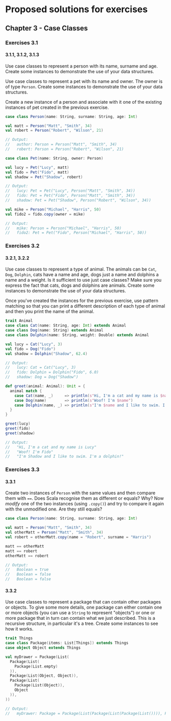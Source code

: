 # Proposed solutions for exercises

## Chapter 3 - Case Classes

### Exercises 3.1

#### 3.1.1, 3.1.2, 3.1.3

Use case classes to represent a person with its name, surname and age. Create some instances to
demonstrate the use of your data structures.

Use case classes to represent a pet with its name and owner. The owner is of type `Person`. Create
some instances to demonstrate the use of your data structures.

Create a new instance of a person and associate with it one of the existing instances of pet created
in the previous exercise.

```scala
case class Person(name: String, surname: String, age: Int)

val matt = Person("Matt", "Smith", 34)
val robert = Person("Robert", "Wilson", 21)

// Output:
//   author: Person = Person("Matt", "Smith", 34)
//   robert: Person = Person("Robert", "Wilson", 21)

case class Pet(name: String, owner: Person)

val lucy = Pet("Lucy", matt)
val fido = Pet("Fido", matt)
val shadow = Pet("Shadow", robert)

// Output:
//   lucy: Pet = Pet("Lucy", Person("Matt", "Smith", 34))
//   fido: Pet = Pet("Fido", Person("Matt", "Smith", 34))
//   shadow: Pet = Pet("Shadow", Person("Robert", "Wilson", 34))

val mike = Person("Michael", "Harris", 50)
val fido2 = fido.copy(owner = mike)

// Output:
//   mike: Person = Person("Michael", "Harris", 50)
//   fido2: Pet = Pet("Fido", Person("Michael", "Harris", 50))
```

### Exercises 3.2

#### 3.2.1, 3.2.2

Use case classes to represent a type of animal. The animals can be `Cat`, `Dog`, `Dolphin`, cats
have a name and age, dogs just a name and dolphins a name and a weight. Is it sufficient to use just
case classes? Make sure you express the fact that cats, dogs and dolphins are animals. Create some
instances to demonstrate the use of your data structures.

Once you've created the instances for the previous exercise, use pattern matching so that you can
print a different description of each type of animal and then you print the name of the animal.

```scala
trait Animal
case class Cat(name: String, age: Int) extends Animal
case class Dog(name: String) extends Animal
case class Dolphin(name: String, weight: Double) extends Animal

val lucy = Cat("Lucy", 3)
val fido = Dog("Fido")
val shadow = Dolphin("Shadow", 62.4)

// Output:
//   lucy: Cat = Cat("Lucy", 3)
//   fido: Dolphin = Dolphin("Fido", 6.0)
//   shadow: Dog = Dog("Shadow")

def greet(animal: Animal): Unit = {
  animal match {
    case Cat(name, _)     => println(s"Hi, I'm a cat and my name is $name")
    case Dog(name)        => println(s"Woof! I'm $name")
    case Dolphin(name, _) => println(s"I'm $name and I like to swim. I'm a dolphin!")
  }
}

greet(lucy)
greet(fido)
greet(shadow)

// Output:
//   "Hi, I'm a cat and my name is Lucy"
//   "Woof! I'm Fido"
//   "I'm Shadow and I like to swim. I'm a dolphin!"
```

### Exercises 3.3

#### 3.3.1

Create two instances of `Person` with the same values and then compare them with `==`. Does Scala
recognise them as different or equals? Why? Now _modify_ one of the two instances (using `.copy()`)
and try to compare it again with the unmodified one. Are they still equals?

```scala
case class Person(name: String, surname: String, age: Int)

val matt = Person("Matt", "Smith", 34)
val otherMatt = Person("Matt", "Smith", 34)
val robert = otherMatt.copy(name = "Robert", surname = "Harris")

matt == otherMatt
matt == robert
otherMatt == robert

// Output:
//   Boolean = true
//   Boolean = false
//   Boolean = false
```

#### 3.3.2

Use case classes to represent a package that can contain other packages or objects. To give some
more details, one package can either contain one or more objects (you can use a `String` to
represent "objects") or one or more package that in turn can contain what we just described. This is
a recursive structure, in particular it's a tree. Create some instances to see how it works.

```scala
trait Things
case class Package(items: List[Things]) extends Things
case object Object extends Things

val myDrawer = Package(List(
  Package(List(
    Package(List.empty)
  )),
  Package(List(Object, Object)),
  Package(List(
    Package(List(Object)),
    Object
  )),
))

// Output:
//   myDrawer: Package = Package(List(Package(List(Package(List()))), Package(List(Object, Object)), Package(List(Package(List(Object)), Object))))
```
